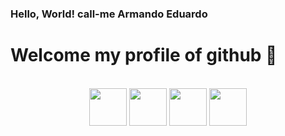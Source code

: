 ### Hello, World! call-me Armando Eduardo
# Welcome my profile of github 👋


<div align="left">
   



<br>

<div align="center">
   <img src="https://cdn.jsdelivr.net/gh/devicons/devicon/icons/c/c-original.svg" width="60px"/>
   <img src="https://cdn.jsdelivr.net/gh/devicons/devicon/icons/html5/html5-original.svg" width="60px" />
   <img src="https://cdn.jsdelivr.net/gh/devicons/devicon/icons/javascript/javascript-original.svg" width="60px" /> 
   <img src="https://cdn.jsdelivr.net/gh/devicons/devicon/icons/python/python-original.svg" width="60px" />
</div>

<br>

